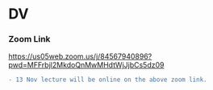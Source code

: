 # DV

### Zoom Link
https://us05web.zoom.us/j/84567940896?pwd=MFFrbjl2MkdoQnMwMHdtWjJjbCs5dz09


```diff
- 13 Nov lecture will be online on the above zoom link.
```




<!--
## Lectures
- **Lecture 1** 
  - File "DV-01.pdf" https://raw.githubusercontent.com/fcai-b/dv/main/DV-01.pdf
-->
